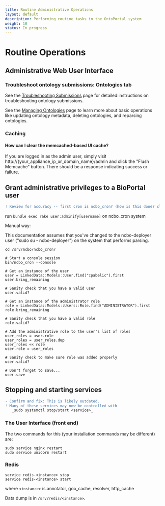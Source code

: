 ```yaml
---
title: Routine Administrative Operations
layout: default
description: Performing routine tasks in the OntoPortal system
weight: 10
status: In progress
---
```


# Routine Operations

## Administrative Web User Interface

### Troubleshoot ontology submissions: Ontologies tab

See the [Troubleshooting Submissions](../../ontologies/troubleshooting_submissions) page
for detailed instructions on troubleshooting ontology submissions.

See the [Managing Ontologies](../../ontologies/managing_ontologies) page 
to learn more about basic operations like updating ontology metadata, deleting ontologies,
and reparsing ontologies.

### Caching

#### How can I clear the memcached-based UI cache?

If you are logged in as the admin user, simply visit http://{your_appliance_ip_or_domain_name}/admin and click the "Flush Memcache" button. There should be a response indicating success or failure.

## Grant administrative privileges to a BioPortal user

```diff
! Review for accuracy -- first cron is ncbo_cron? (how is this done? clarify language?)
```

run `bundle exec rake user:adminify[username]` on ncbo_cron system

Manual way:

This documentation assumes that you've changed to the ncbo-deployer user ("sudo su - ncbo-deployer") on the system that performs parsing.

```
cd /srv/ncbo/ncbo_cron/

# Start a console session
bin/ncbo_cron --console

# Get an instance of the user
user = LinkedData::Models::User.find("cpabelic").first
user.bring_remaining

# Sanity check that you have a valid user
user.valid?

# Get an instance of the administrator role
role = LinkedData::Models::Users::Role.find("ADMINISTRATOR").first
role.bring_remaining

# Sanity check that you have a valid role
role.valid?

# Add the administrative role to the user's list of roles
user_roles = user.role
user_roles = user_roles.dup
user_roles << role
user.role = user_roles

# Sanity check to make sure role was added properly
user.valid?

# Don't forget to save...
user.save
```

## Stopping and starting services

```diff
- Confirm and fix: This is likely outdated.
! Many of these services may now be controlled with 
   _sudo systemctl stop/start <service>_
```

### The User Interface (front end)

The two commands for this (your installation commands may be different) are:

```
sudo service nginx restart
sudo service unicorn restart
```

### Redis

```
service redis-<instance> stop
service redis-<instance> start
```
where `<instance>` is annotator, goo_cache, resolver, http_cache

Data dump is in `/srv/redis/<instance>`.












